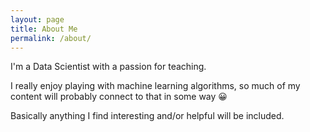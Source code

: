 ```yaml
---
layout: page
title: About Me
permalink: /about/
---
```


I'm a Data Scientist with a passion for teaching.


I really enjoy playing with machine learning algorithms, so much of my content will probably connect to that in some way :grinning:


Basically anything I find interesting and/or helpful will be included.